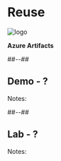 <!-- .slide: class="transition bg-pink" -->

# Reuse
![logo](./assets/images/services/artifacts/logo.svg)

**Azure Artifacts**

##--##

## Demo - ?

Notes:

##--##

## Lab - ?

Notes:

